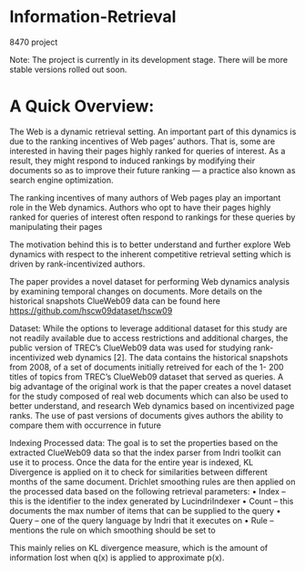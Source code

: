 # Information-Retrieval
 8470 project

Note: The project is currently in its development stage. There will be more stable versions rolled out soon. 

# A Quick Overview:
The Web is a dynamic retrieval setting. An important part of this dynamics is due to the ranking incentives of Web pages’ authors. That is, some are interested in having their pages highly ranked for queries of interest. As a result, they might respond to induced rankings by modifying their documents so as to improve their future ranking — a practice also known as search engine optimization.

The ranking incentives of many authors of Web pages play an important role in the Web dynamics.
Authors who opt to have their pages highly ranked for queries of interest often respond to rankings for these queries by manipulating their pages

The motivation behind this is to better understand and further explore Web dynamics with respect to the inherent competitive retrieval setting which is driven by rank-incentivized authors.

The paper provides a novel dataset for performing Web dynamics analysis by examining temporal changes on documents. More details on the historical snapshots ClueWeb09 data can be found here https://github.com/hscw09dataset/hscw09


Dataset:
While the options to leverage additional dataset for this study are not readily available
due to access restrictions and additional charges, the public version of TREC’s ClueWeb09
data was used for studying rank-incentivized web dynamics [2]. The data contains the
historical snapshots from 2008, of a set of documents initially retreived for each of the 1-
200 titles of topics from TREC’s ClueWeb09 dataset that served as queries. A big advantage
of the original work is that the paper creates a novel dataset for the study composed of real
web documents which can also be used to better understand, and research Web dynamics
based on incentivized page ranks. The use of past versions of documents gives authors the
ability to compare them with occurrence in future

Indexing Processed data:
The goal is to set the properties based on the extracted ClueWeb09 data so that the index
parser from Indri toolkit can use it to process. Once the data for the entire year is indexed,
KL Divergence is applied on it to check for similarities between different months of the
same document. Drichlet smoothing rules are then applied on the processed data based
on the following retrieval parameters:
• Index – this is the identifier to the index generated by LucindriIndexer
• Count – this documents the max number of items that can be supplied to the query
• Query – one of the query language by Indri that it executes on
• Rule – mentions the rule on which smoothing should be set to

This mainly relies on KL divergence measure, which is the amount of information lost when q(x) is applied to 
approximate p(x). 


